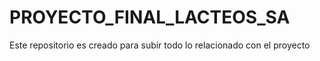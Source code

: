 # PROYECTO_FINAL_LACTEOS_SA
Este repositorio es creado para subir todo lo relacionado con el proyecto
